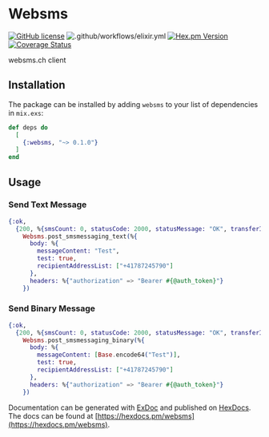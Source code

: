 # Websms

[![GitHub license](https://img.shields.io/badge/license-MIT-blue.svg)](https://raw.githubusercontent.com/jshmrtn/websms/master/LICENSE)
![.github/workflows/elixir.yml](https://github.com/jshmrtn/websms/workflows/.github/workflows/elixir.yml/badge.svg)
[![Hex.pm Version](https://img.shields.io/hexpm/v/websms.svg?style=flat)](https://hex.pm/packages/websms)
[![Coverage Status](https://coveralls.io/repos/github/jshmrtn/websms/badge.svg?branch=master)](https://coveralls.io/github/jshmrtn/websms?branch=master)

websms.ch client

## Installation

The package can be installed by adding `websms` to your list of dependencies
in `mix.exs`:

```elixir
def deps do
  [
    {:websms, "~> 0.1.0"}
  ]
end
```

## Usage

### Send Text Message

```elixir
{:ok,
  {200, %{smsCount: 0, statusCode: 2000, statusMessage: "OK", transferId: _}, _client}} =
    Websms.post_smsmessaging_text(%{
      body: %{
        messageContent: "Test",
        test: true,
        recipientAddressList: ["+41787245790"]
      },
      headers: %{"authorization" => "Bearer #{@auth_token}"}
    })
```

### Send Binary Message

```elixir
{:ok,
  {200, %{smsCount: 0, statusCode: 2000, statusMessage: "OK", transferId: _}, _client}} =
    Websms.post_smsmessaging_binary(%{
      body: %{
        messageContent: [Base.encode64("Test")],
        test: true,
        recipientAddressList: ["+41787245790"]
      },
      headers: %{"authorization" => "Bearer #{@auth_token}"}
    })
```

Documentation can be generated with [ExDoc](https://github.com/elixir-lang/ex_doc)
and published on [HexDocs](https://hexdocs.pm). The docs can be found at
[https://hexdocs.pm/websms](https://hexdocs.pm/websms).

